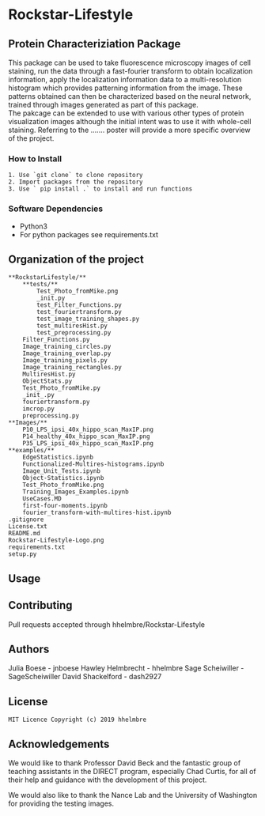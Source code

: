 # Rockstar-Lifestyle
## Protein Characteriziation Package
This package can be used to take fluorescence microscopy images of cell 
staining, run the data through a fast-fourier transform to obtain 
localization information, apply the localization information data to a 
multi-resolution histogram which provides patterning information from the 
image.  These patterns obtained can then be characterized based on the 
neural network, trained through images generated as part of this package.  
The pakcage can be extended to use with various other types of protein 
visualization images although the initial intent was to use it with 
whole-cell staining. Referring to the ....... poster will provide a more 
specific overview of the project. 

### How to Install
```
1. Use `git clone` to clone repository
2. Import packages from the repository
3. Use ` pip install .` to install and run functions
```  
### Software Dependencies
- Python3
- For python packages see requirements.txt


## Organization of the project
```
**RockstarLifestyle/**
	**tests/**
		Test_Photo_fromMike.png
		_init.py
		test_Filter_Functions.py
		test_fouriertransform.py
		test_image_training_shapes.py
		test_multiresHist.py
		test_preprocessing.py
	Filter_Functions.py
	Image_training_circles.py
	Image_training_overlap.py
	Image_training_pixels.py
	Image_training_rectangles.py
	MultiresHist.py
	ObjectStats.py
	Test_Photo_fromMike.py
	_init_.py
	fouriertransform.py
	imcrop.py
	preprocessing.py
**Images/**
	P10_LPS_ipsi_40x_hippo_scan_MaxIP.png
	P14_healthy_40x_hippo_scan_MaxIP.png
	P35_LPS_ipsi_40x_hippo_scan_MaxIP.png
**examples/**
	EdgeStatistics.ipynb
	Functionalized-Multires-histograms.ipynb
	Image_Unit_Tests.ipynb
	Object-Statistics.ipynb
	Test_Photo_fromMike.png
	Training_Images_Examples.ipynb
	UseCases.MD
	first-four-moments.ipynb
	fourier_transform-with-multires-hist.ipynb
.gitignore
License.txt
README.md
Rockstar-Lifestyle-Logo.png
requirements.txt
setup.py
```

## Usage


## Contributing

Pull requests accepted through hhelmbre/Rockstar-Lifestyle

## Authors

Julia Boese - jnboese
Hawley Helmbrecht - hhelmbre
Sage Scheiwiller - SageScheiwiller
David Shackelford - dash2927

## License
```
MIT Licence Copyright (c) 2019 hhelmbre
```
## Acknowledgements
We would like to thank Professor David Beck and the fantastic group of 
teaching assistants in the DIRECT program, especially Chad Curtis, for all 
of their help and guidance with the development of this project.

We would also like to thank the Nance Lab and the University of Washington 
for providing the testing images.  
